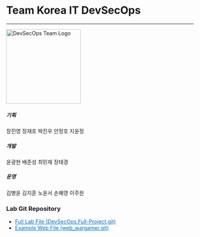# Team Korea IT DevSecOps
---

<img src="/DevSecOps.Full-Project/img/logo.png" alt="DevSecOps Team Logo" width="200">


##### **기획**
장진영 정재호 박진우 안정호 지윤정

##### **개발**
윤광현 배준성 최민재 장태경

##### **운영**
김병윤 김지훈 노윤서 손혜영 이주원

### **Lab Git Repository**
- [<font color="#0070c0"><u>Full Lab File (DevSecOps.Full-Project.git)</u></font>](https://github.com/jinyeong001/DevSecOps.Full-Project.git)
- [<font color="#0070c0"><u>Example Web File (web_wargamer.git)</u></font>](https://github.com/GH6679/web_wargamer.git)

